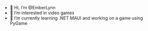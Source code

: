 - 👋 Hi, I’m @EmberLynn
- 👀 I’m interested in video games
- 🌱 I’m currently learning .NET MAUI and working on a game using PyGame

<!---
EmberLynn/EmberLynn is a ✨ special ✨ repository because its `README.md` (this file) appears on your GitHub profile.
You can click the Preview link to take a look at your changes.
--->
